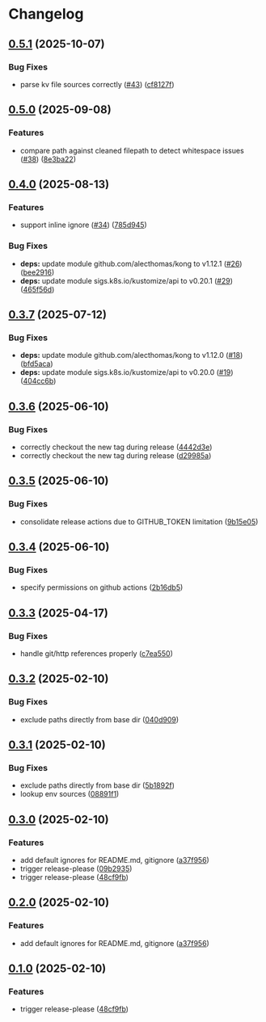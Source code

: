 # Changelog

## [0.5.1](https://github.com/groq/kustomize-lint/compare/v0.5.0...v0.5.1) (2025-10-07)


### Bug Fixes

* parse kv file sources correctly ([#43](https://github.com/groq/kustomize-lint/issues/43)) ([cf8127f](https://github.com/groq/kustomize-lint/commit/cf8127f0b26a6712486c4f64b001b71d529edcff))

## [0.5.0](https://github.com/groq/kustomize-lint/compare/v0.4.0...v0.5.0) (2025-09-08)


### Features

* compare path against cleaned filepath to detect whitespace issues ([#38](https://github.com/groq/kustomize-lint/issues/38)) ([8e3ba22](https://github.com/groq/kustomize-lint/commit/8e3ba2222c934d4adc93afc89f056120c685f659))

## [0.4.0](https://github.com/groq/kustomize-lint/compare/v0.3.7...v0.4.0) (2025-08-13)


### Features

* support inline ignore ([#34](https://github.com/groq/kustomize-lint/issues/34)) ([785d945](https://github.com/groq/kustomize-lint/commit/785d945b23db059378e1521f820c718033a8f6fa))


### Bug Fixes

* **deps:** update module github.com/alecthomas/kong to v1.12.1 ([#26](https://github.com/groq/kustomize-lint/issues/26)) ([bee2916](https://github.com/groq/kustomize-lint/commit/bee2916bbdf650e5b7cb62cb1b206247ba6b21f8))
* **deps:** update module sigs.k8s.io/kustomize/api to v0.20.1 ([#29](https://github.com/groq/kustomize-lint/issues/29)) ([465f56d](https://github.com/groq/kustomize-lint/commit/465f56d754623c37ec4ce32ef507779afbff6555))

## [0.3.7](https://github.com/groq/kustomize-lint/compare/v0.3.6...v0.3.7) (2025-07-12)


### Bug Fixes

* **deps:** update module github.com/alecthomas/kong to v1.12.0 ([#18](https://github.com/groq/kustomize-lint/issues/18)) ([bfd5aca](https://github.com/groq/kustomize-lint/commit/bfd5acaef614579904d673e329139223dd657d4d))
* **deps:** update module sigs.k8s.io/kustomize/api to v0.20.0 ([#19](https://github.com/groq/kustomize-lint/issues/19)) ([404cc6b](https://github.com/groq/kustomize-lint/commit/404cc6b030010e8d69b3d1eba8b8bf566d0a980f))

## [0.3.6](https://github.com/groq/kustomize-lint/compare/v0.3.5...v0.3.6) (2025-06-10)


### Bug Fixes

* correctly checkout the new tag during release ([4442d3e](https://github.com/groq/kustomize-lint/commit/4442d3e8e410ee2dd88e24a3483bf8e68d7eb2d4))
* correctly checkout the new tag during release ([d29985a](https://github.com/groq/kustomize-lint/commit/d29985a338acbde1695319ba6895d8bdfc512401))

## [0.3.5](https://github.com/groq/kustomize-lint/compare/v0.3.4...v0.3.5) (2025-06-10)


### Bug Fixes

* consolidate release actions due to GITHUB_TOKEN limitation ([9b15e05](https://github.com/groq/kustomize-lint/commit/9b15e055e4b451891a722ad90d58f7d06604863e))

## [0.3.4](https://github.com/groq/kustomize-lint/compare/v0.3.3...v0.3.4) (2025-06-10)


### Bug Fixes

* specify permissions on github actions ([2b16db5](https://github.com/groq/kustomize-lint/commit/2b16db5f707ffe3a5634912090a8343c033b6ec2))

## [0.3.3](https://github.com/groq/kustomize-lint/compare/v0.3.2...v0.3.3) (2025-04-17)


### Bug Fixes

* handle git/http references properly ([c7ea550](https://github.com/groq/kustomize-lint/commit/c7ea5503a1610d67ccd53d715b0994f1dab27cf6))

## [0.3.2](https://github.com/groq/kustomize-lint/compare/v0.3.1...v0.3.2) (2025-02-10)


### Bug Fixes

* exclude paths directly from base dir ([040d909](https://github.com/groq/kustomize-lint/commit/040d90904c70ce08366c04584b9e97f26bd3ba2b))

## [0.3.1](https://github.com/groq/kustomize-lint/compare/v0.3.0...v0.3.1) (2025-02-10)


### Bug Fixes

* exclude paths directly from base dir ([5b1892f](https://github.com/groq/kustomize-lint/commit/5b1892f2c4ece5d5d70804916665b038af7eb94b))
* lookup env sources ([08891f1](https://github.com/groq/kustomize-lint/commit/08891f1a4825ae62bd111cbc68401dedf6e613a3))

## [0.3.0](https://github.com/groq/kustomize-lint/compare/v0.2.0...v0.3.0) (2025-02-10)


### Features

* add default ignores for README.md, gitignore ([a37f956](https://github.com/groq/kustomize-lint/commit/a37f956c4c963e1887b06e5e3fee3062251178b9))
* trigger release-please ([09b2935](https://github.com/groq/kustomize-lint/commit/09b29350930270d93ce4feb574f949e16c8404eb))
* trigger release-please ([48cf9fb](https://github.com/groq/kustomize-lint/commit/48cf9fbc1411d36c9ccea12419288763c03c7751))

## [0.2.0](https://github.com/groq/kustomize-lint/compare/v0.1.0...v0.2.0) (2025-02-10)


### Features

* add default ignores for README.md, gitignore ([a37f956](https://github.com/groq/kustomize-lint/commit/a37f956c4c963e1887b06e5e3fee3062251178b9))

## [0.1.0](https://github.com/groq/kustomize-lint/compare/v0.0.1...v0.1.0) (2025-02-10)


### Features

* trigger release-please ([48cf9fb](https://github.com/groq/kustomize-lint/commit/48cf9fbc1411d36c9ccea12419288763c03c7751))
